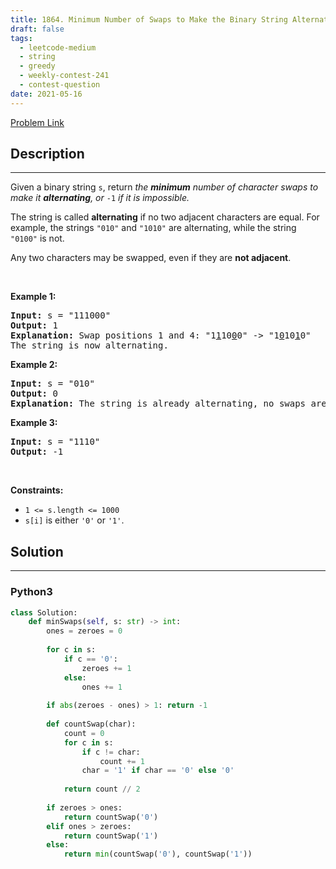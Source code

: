 ```yaml
---
title: 1864. Minimum Number of Swaps to Make the Binary String Alternating
draft: false
tags: 
  - leetcode-medium
  - string
  - greedy
  - weekly-contest-241
  - contest-question
date: 2021-05-16
---
```


[Problem Link](https://leetcode.com/problems/minimum-number-of-swaps-to-make-the-binary-string-alternating/)

## Description

---
<p>Given a binary string <code>s</code>, return <em>the <strong>minimum</strong> number of character swaps to make it <strong>alternating</strong>, or </em><code>-1</code><em> if it is impossible.</em></p>

<p>The string is called <strong>alternating</strong> if no two adjacent characters are equal. For example, the strings <code>&quot;010&quot;</code> and <code>&quot;1010&quot;</code> are alternating, while the string <code>&quot;0100&quot;</code> is not.</p>

<p>Any two characters may be swapped, even if they are&nbsp;<strong>not adjacent</strong>.</p>

<p>&nbsp;</p>
<p><strong class="example">Example 1:</strong></p>

<pre>
<strong>Input:</strong> s = &quot;111000&quot;
<strong>Output:</strong> 1
<strong>Explanation:</strong> Swap positions 1 and 4: &quot;1<u>1</u>10<u>0</u>0&quot; -&gt; &quot;1<u>0</u>10<u>1</u>0&quot;
The string is now alternating.
</pre>

<p><strong class="example">Example 2:</strong></p>

<pre>
<strong>Input:</strong> s = &quot;010&quot;
<strong>Output:</strong> 0
<strong>Explanation:</strong> The string is already alternating, no swaps are needed.
</pre>

<p><strong class="example">Example 3:</strong></p>

<pre>
<strong>Input:</strong> s = &quot;1110&quot;
<strong>Output:</strong> -1
</pre>

<p>&nbsp;</p>
<p><strong>Constraints:</strong></p>

<ul>
	<li><code>1 &lt;= s.length &lt;= 1000</code></li>
	<li><code>s[i]</code> is either <code>&#39;0&#39;</code> or <code>&#39;1&#39;</code>.</li>
</ul>


## Solution

---
### Python3
``` py title='minimum-number-of-swaps-to-make-the-binary-string-alternating'
class Solution:
    def minSwaps(self, s: str) -> int:
        ones = zeroes = 0
        
        for c in s:
            if c == '0':
                zeroes += 1
            else:
                ones += 1
        
        if abs(zeroes - ones) > 1: return -1
        
        def countSwap(char):
            count = 0
            for c in s:
                if c != char:
                    count += 1
                char = '1' if char == '0' else '0'
            
            return count // 2
        
        if zeroes > ones:
            return countSwap('0')
        elif ones > zeroes:
            return countSwap('1')
        else:
            return min(countSwap('0'), countSwap('1'))
```

